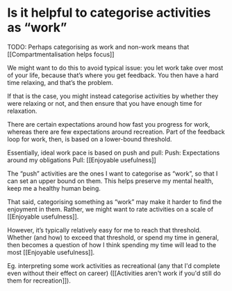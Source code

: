 # Is it helpful to categorise activities as “work” 
TODO: Perhaps categorising as work and non-work means that [[Compartmentalisation helps focus]]

We might want to do this to avoid typical issue: you let work take over most of your life, because that’s where you get feedback. You then have a hard time relaxing, and that’s the problem. 

If that is the case, you might instead categorise activities by whether they were relaxing or not, and then ensure that you have enough time for relaxation. 

There are certain expectations around how fast you progress for work, whereas there are few expectations around recreation. Part of the feedback loop for work, then, is based on a lower-bound threshold.

Essentially, ideal work pace is based on push and pull:
Push: Expectations around my obligations
Pull: [[Enjoyable usefulness]] 

The “push” activities are the ones I want to categorise as “work”, so that I can set an upper bound on them. This helps preserve my mental health, keep me a healthy human being.

That said, categorising something as “work” may make it harder to find the enjoyment in them. Rather, we might want to rate activities on a scale of [[Enjoyable usefulness]]. 

However, it’s typically relatively easy for me to reach that threshold. Whether (and how) to exceed that threshold, or spend my time in general, then becomes a question of how I think spending my time will lead to the most [[Enjoyable usefulness]]. 

Eg. interpreting some work activities as recreational (any that I'd complete even without their effect on career) ([[Activities aren't work if you'd still do them for recreation]]).

<!-- #p1 -->

<!-- {BearID:A40C88CE-B836-47B5-B02C-AF8C60756CED-1717-000003A11644103B} -->
